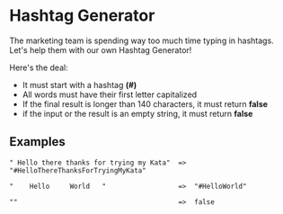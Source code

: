 # Hashtag Generator

The marketing team is spending way too much time typing in hashtags. Let's help them with our own Hashtag Generator!

Here's the deal:

- It must start with a hashtag **(#)**
- All words must have their first letter capitalized
- If the final result is longer than 140 characters, it must return **false**
- if the input or the result is an empty string, it must return **false**

## Examples

```plain
" Hello there thanks for trying my Kata"  => "#HelloThereThanksForTryingMyKata"

"    Hello     World   "                  =>  "#HelloWorld"

""                                        =>  false
```
